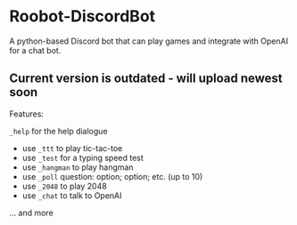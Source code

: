 # Roobot-DiscordBot
A python-based Discord bot that can play games and integrate with OpenAI for a chat bot.

## Current version is outdated - will upload newest soon

Features:

```_help``` for the help dialogue
* use ```_ttt``` to play tic-tac-toe
* use ```_test``` for a typing speed test
* use ```_hangman``` to play hangman
* use ```_poll``` question: option; option; etc. (up to 10)
* use ```_2048``` to play 2048
* use ```_chat``` to talk to OpenAI

... and more
